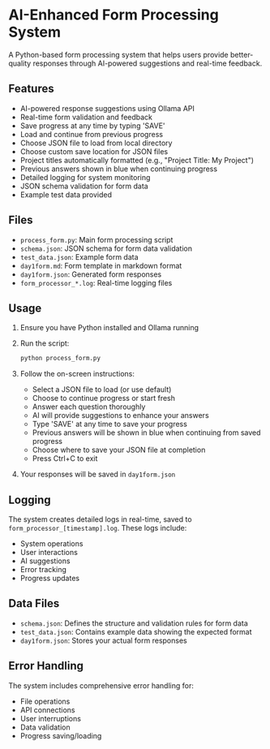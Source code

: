 # AI-Enhanced Form Processing System

A Python-based form processing system that helps users provide better-quality responses through AI-powered suggestions and real-time feedback.

## Features

- AI-powered response suggestions using Ollama API
- Real-time form validation and feedback
- Save progress at any time by typing 'SAVE'
- Load and continue from previous progress
- Choose JSON file to load from local directory
- Choose custom save location for JSON files
- Project titles automatically formatted (e.g., "Project Title: My Project")
- Previous answers shown in blue when continuing progress
- Detailed logging for system monitoring
- JSON schema validation for form data
- Example test data provided

## Files

- `process_form.py`: Main form processing script
- `schema.json`: JSON schema for form data validation
- `test_data.json`: Example form data
- `day1form.md`: Form template in markdown format
- `day1form.json`: Generated form responses
- `form_processor_*.log`: Real-time logging files

## Usage

1. Ensure you have Python installed and Ollama running
2. Run the script:
   ```bash
   python process_form.py
   ```

3. Follow the on-screen instructions:
   - Select a JSON file to load (or use default)
   - Choose to continue progress or start fresh
   - Answer each question thoroughly
   - AI will provide suggestions to enhance your answers
   - Type 'SAVE' at any time to save your progress
   - Previous answers will be shown in blue when continuing from saved progress
   - Choose where to save your JSON file at completion
   - Press Ctrl+C to exit

4. Your responses will be saved in `day1form.json`

## Logging

The system creates detailed logs in real-time, saved to `form_processor_[timestamp].log`. These logs include:
- System operations
- User interactions
- AI suggestions
- Error tracking
- Progress updates

## Data Files

- `schema.json`: Defines the structure and validation rules for form data
- `test_data.json`: Contains example data showing the expected format
- `day1form.json`: Stores your actual form responses

## Error Handling

The system includes comprehensive error handling for:
- File operations
- API connections
- User interruptions
- Data validation
- Progress saving/loading
